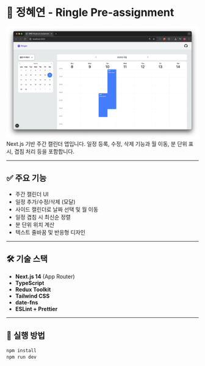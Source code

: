 # 📅 정혜연 - Ringle Pre-assignment

<img src='/public/image.png' alt='미리보기'/>
Next.js 기반 주간 캘린더 앱입니다. 일정 등록, 수정, 삭제 기능과 월 이동, 분 단위 표시, 겹침 처리 등을 포함합니다.

---

## ✅ 주요 기능

- 주간 캘린더 UI
- 일정 추가/수정/삭제 (모달)
- 사이드 캘린더로 날짜 선택 및 월 이동
- 일정 겹침 시 최신순 정렬
- 분 단위 위치 계산
- 텍스트 줄바꿈 및 반응형 디자인

---

## 🛠️ 기술 스택

- **Next.js 14** (App Router)
- **TypeScript**
- **Redux Toolkit**
- **Tailwind CSS**
- **date-fns**
- **ESLint + Prettier**

---

## 🚀 실행 방법

```bash
npm install
npm run dev
```
